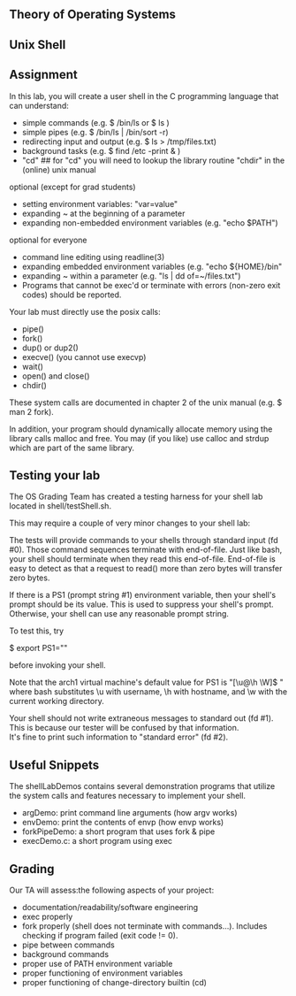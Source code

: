 ## Theory of Operating Systems

## Unix Shell

## Assignment

In this lab, you will create a user shell in the C programming language that can understand:

- simple commands (e.g. $ /bin/ls or $ ls )
- simple pipes (e.g. $ /bin/ls | /bin/sort -r)
- redirecting input and output (e.g. $ ls > /tmp/files.txt)
- background tasks (e.g. $ find /etc -print & )
-  "cd" ## for "cd" you will need to lookup the library routine "chdir" in the (online) unix manual

optional (except for grad students)
- setting environment variables: "var=value" 
- expanding ~ at the beginning of a parameter
- expanding non-embedded environment variables (e.g. "echo $PATH")

optional for everyone
- command line editing using readline(3)
- expanding embedded environment variables (e.g. "echo ${HOME}/bin"
- expanding ~ within a parameter (e.g. "ls | dd of=~/files.txt")
- Programs that cannot be exec'd or terminate with errors (non-zero exit codes) should be reported.

Your lab must directly use the posix calls:

- pipe()
- fork()
- dup() or dup2()
- execve() (you cannot use execvp)
- wait()
- open() and close()
- chdir()

These system calls are documented in chapter 2 of the unix manual (e.g. $ man 2 fork).

In addition, your program should dynamically allocate memory using the
library calls malloc and free. You may (if you like) use calloc and
strdup which are part of the same library.

## Testing your lab

The OS Grading Team has created a testing harness for your shell lab
located in shell/testShell.sh.  

This may require a couple of very minor changes to your shell lab:

The tests will provide commands to your shells through standard input
(fd #0).  Those command sequences terminate with end-of-file.  Just
like bash, your shell should terminate when they read this
end-of-file. End-of-file is easy to detect as that a request to read()
more than zero bytes will transfer zero bytes.

If there is a PS1 (prompt string #1) environment variable, then your
shell's prompt should be its value.  This is used to suppress your
shell's prompt.  Otherwise, your shell can use any reasonable prompt
string.

To test this, try

  $ export PS1=""

before invoking your shell.

Note that the arch1 virtual machine's default value for PS1 is "[\u@\h
\W]$ " where bash substitutes \u with username, \h with hostname, and
\w with the current working directory.  

Your shell should not write extraneous messages to standard out 
(fd #1).  This is because our tester will be confused by that
information.  
It's fine to print such information to "standard error" (fd #2).

## Useful Snippets

The shellLabDemos contains several demonstration programs that
utilize the system calls and features necessary to implement your shell.

- argDemo: print command line arguments (how argv works)
- envDemo: print the contents of envp (how envp works)
- forkPipeDemo: a short program that uses fork & pipe
- execDemo.c: a short program using exec


## Grading

Our TA will assess:the following aspects of your project:

- documentation/readability/software engineering
- exec properly
- fork properly (shell does not terminate with commands...). Includes checking if program failed (exit code != 0).
- pipe between commands
- background commands
- proper use of PATH environment variable
- proper functioning of environment variables
- proper functioning of change-directory builtin (cd)
